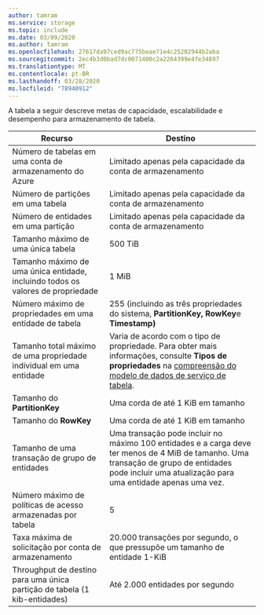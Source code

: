 ```yaml
---
author: tamram
ms.service: storage
ms.topic: include
ms.date: 03/09/2020
ms.author: tamram
ms.openlocfilehash: 27617da97ced9ac775beae71e4c25202944b2aba
ms.sourcegitcommit: 2ec4b3d0bad7dc0071400c2a2264399e4fe34897
ms.translationtype: MT
ms.contentlocale: pt-BR
ms.lasthandoff: 03/28/2020
ms.locfileid: "78940912"
---
```

A tabela a seguir descreve metas de capacidade, escalabilidade e desempenho para armazenamento de tabela.

| Recurso | Destino |
|----------|---------------|
| Número de tabelas em uma conta de armazenamento do Azure | Limitado apenas pela capacidade da conta de armazenamento |
| Número de partições em uma tabela | Limitado apenas pela capacidade da conta de armazenamento |
| Número de entidades em uma partição | Limitado apenas pela capacidade da conta de armazenamento |
| Tamanho máximo de uma única tabela | 500 TiB |
| Tamanho máximo de uma única entidade, incluindo todos os valores de propriedade | 1 MiB |
| Número máximo de propriedades em uma entidade de tabela | 255 (incluindo as três propriedades do sistema, **PartitionKey,** **RowKey**e **Timestamp)** |
| Tamanho total máximo de uma propriedade individual em uma entidade | Varia de acordo com o tipo de propriedade. Para obter mais informações, consulte **Tipos de propriedades** na [compreensão do modelo de dados de serviço de tabela](/rest/api/storageservices/understanding-the-table-service-data-model). |
| Tamanho do **PartitionKey** | Uma corda de até 1 KiB em tamanho |
| Tamanho do **RowKey** | Uma corda de até 1 KiB em tamanho |
| Tamanho de uma transação de grupo de entidades | Uma transação pode incluir no máximo 100 entidades e a carga deve ter menos de 4 MiB de tamanho. Uma transação de grupo de entidades pode incluir uma atualização para uma entidade apenas uma vez. |
| Número máximo de políticas de acesso armazenadas por tabela | 5 |
| Taxa máxima de solicitação por conta de armazenamento | 20.000 transações por segundo, o que pressupõe um tamanho de entidade 1-KiB |
| Throughput de destino para uma única partição de tabela (1 kib-entidades) | Até 2.000 entidades por segundo |